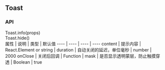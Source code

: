 ## Toast
### API  
Toast.info(props)  
Toast.hide()  
属性 | 说明 | 类型 | 默认值
---- | ---- | ---- | ---- 
content | 提示内容 | React.Element or string | 
duration | 自动关闭的延迟，单位毫秒 | number | 2000 
onClose | 关闭后回调 | Function | 
mask | 是否显示透明蒙层，防止触摸穿透 | Boolean | true 
